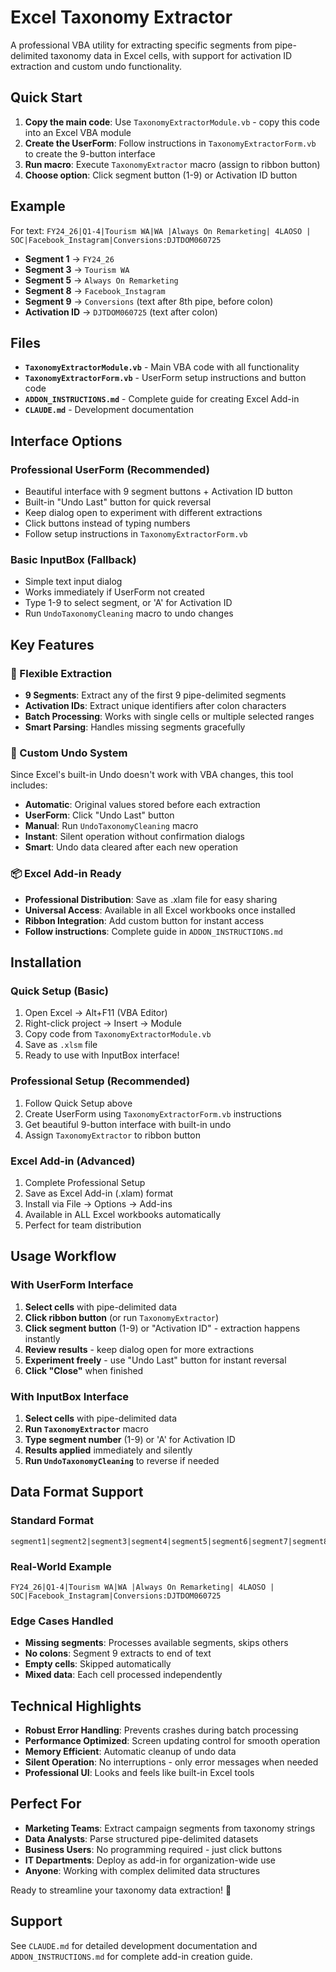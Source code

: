 # Excel Taxonomy Extractor

A professional VBA utility for extracting specific segments from pipe-delimited taxonomy data in Excel cells, with support for activation ID extraction and custom undo functionality.

## Quick Start

1. **Copy the main code**: Use `TaxonomyExtractorModule.vb` - copy this code into an Excel VBA module
2. **Create the UserForm**: Follow instructions in `TaxonomyExtractorForm.vb` to create the 9-button interface
3. **Run macro**: Execute `TaxonomyExtractor` macro (assign to ribbon button)
4. **Choose option**: Click segment button (1-9) or Activation ID button

## Example

For text: `FY24_26|Q1-4|Tourism WA|WA |Always On Remarketing| 4LAOSO | SOC|Facebook_Instagram|Conversions:DJTDOM060725`

- **Segment 1** → `FY24_26`
- **Segment 3** → `Tourism WA` 
- **Segment 5** → `Always On Remarketing`
- **Segment 8** → `Facebook_Instagram`
- **Segment 9** → `Conversions` (text after 8th pipe, before colon)
- **Activation ID** → `DJTDOM060725` (text after colon)

## Files

- **`TaxonomyExtractorModule.vb`** - Main VBA code with all functionality
- **`TaxonomyExtractorForm.vb`** - UserForm setup instructions and button code
- **`ADDON_INSTRUCTIONS.md`** - Complete guide for creating Excel Add-in
- **`CLAUDE.md`** - Development documentation

## Interface Options

### Professional UserForm (Recommended)
- Beautiful interface with 9 segment buttons + Activation ID button
- Built-in "Undo Last" button for quick reversal
- Keep dialog open to experiment with different extractions
- Click buttons instead of typing numbers
- Follow setup instructions in `TaxonomyExtractorForm.vb`

### Basic InputBox (Fallback)
- Simple text input dialog
- Works immediately if UserForm not created
- Type 1-9 to select segment, or 'A' for Activation ID
- Run `UndoTaxonomyCleaning` macro to undo changes

## Key Features

### 🎯 Flexible Extraction
- **9 Segments**: Extract any of the first 9 pipe-delimited segments
- **Activation IDs**: Extract unique identifiers after colon characters
- **Batch Processing**: Works with single cells or multiple selected ranges
- **Smart Parsing**: Handles missing segments gracefully

### 🔄 Custom Undo System
Since Excel's built-in Undo doesn't work with VBA changes, this tool includes:
- **Automatic**: Original values stored before each extraction
- **UserForm**: Click "Undo Last" button 
- **Manual**: Run `UndoTaxonomyCleaning` macro
- **Instant**: Silent operation without confirmation dialogs
- **Smart**: Undo data cleared after each new operation

### 📦 Excel Add-in Ready
- **Professional Distribution**: Save as .xlam file for easy sharing
- **Universal Access**: Available in all Excel workbooks once installed
- **Ribbon Integration**: Add custom button for instant access
- **Follow instructions**: Complete guide in `ADDON_INSTRUCTIONS.md`

## Installation

### Quick Setup (Basic)
1. Open Excel → Alt+F11 (VBA Editor)
2. Right-click project → Insert → Module  
3. Copy code from `TaxonomyExtractorModule.vb`
4. Save as `.xlsm` file
5. Ready to use with InputBox interface!

### Professional Setup (Recommended)
1. Follow Quick Setup above
2. Create UserForm using `TaxonomyExtractorForm.vb` instructions
3. Get beautiful 9-button interface with built-in undo
4. Assign `TaxonomyExtractor` to ribbon button

### Excel Add-in (Advanced)
1. Complete Professional Setup
2. Save as Excel Add-in (.xlam) format
3. Install via File → Options → Add-ins
4. Available in ALL Excel workbooks automatically
5. Perfect for team distribution

## Usage Workflow

### With UserForm Interface
1. **Select cells** with pipe-delimited data
2. **Click ribbon button** (or run `TaxonomyExtractor`)
3. **Click segment button** (1-9) or "Activation ID" - extraction happens instantly
4. **Review results** - keep dialog open for more extractions
5. **Experiment freely** - use "Undo Last" button for instant reversal
6. **Click "Close"** when finished

### With InputBox Interface
1. **Select cells** with pipe-delimited data  
2. **Run `TaxonomyExtractor`** macro
3. **Type segment number** (1-9) or 'A' for Activation ID
4. **Results applied** immediately and silently
5. **Run `UndoTaxonomyCleaning`** to reverse if needed

## Data Format Support

### Standard Format
```
segment1|segment2|segment3|segment4|segment5|segment6|segment7|segment8|segment9:activationID
```

### Real-World Example
```
FY24_26|Q1-4|Tourism WA|WA |Always On Remarketing| 4LAOSO | SOC|Facebook_Instagram|Conversions:DJTDOM060725
```

### Edge Cases Handled
- **Missing segments**: Processes available segments, skips others
- **No colons**: Segment 9 extracts to end of text
- **Empty cells**: Skipped automatically
- **Mixed data**: Each cell processed independently

## Technical Highlights

- **Robust Error Handling**: Prevents crashes during batch processing
- **Performance Optimized**: Screen updating control for smooth operation
- **Memory Efficient**: Automatic cleanup of undo data
- **Silent Operation**: No interruptions - only error messages when needed
- **Professional UI**: Looks and feels like built-in Excel tools

## Perfect For

- **Marketing Teams**: Extract campaign segments from taxonomy strings
- **Data Analysts**: Parse structured pipe-delimited datasets  
- **Business Users**: No programming required - just click buttons
- **IT Departments**: Deploy as add-in for organization-wide use
- **Anyone**: Working with complex delimited data structures

Ready to streamline your taxonomy data extraction! 🚀

## Support

See `CLAUDE.md` for detailed development documentation and `ADDON_INSTRUCTIONS.md` for complete add-in creation guide.